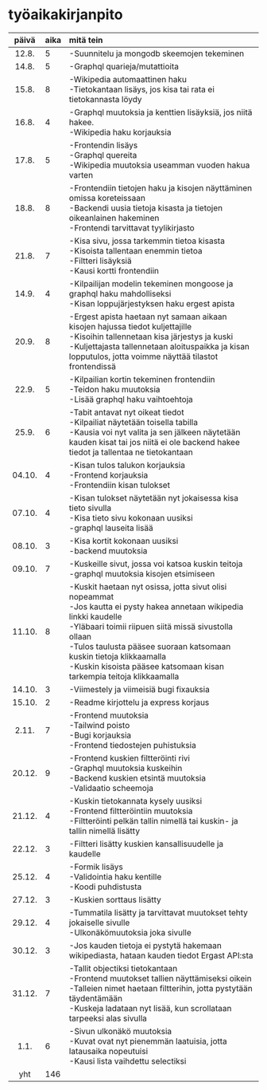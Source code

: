 # työaikakirjanpito

| päivä | aika | mitä tein  |
| :----:|:-----| :-----|
| 12.8. | 5    | -Suunnitelu ja mongodb skeemojen tekeminen |
| 14.8. | 5    | -Graphql quarieja/mutattioita  |
| 15.8. | 8    | -Wikipedia automaattinen haku<br/>-Tietokantaan lisäys, jos kisa tai rata ei tietokannasta löydy|
| 16.8. | 4    | -Graphql muutoksia ja kenttien lisäyksiä, jos niitä hakee.<br/>-Wikipedia haku korjauksia|
| 17.8. | 5    | -Frontendin lisäys<br/>-Graphql quereita<br/>-Wikipedia muutoksia useamman vuoden hakua varten|
| 18.8. | 8    | -Frontendiin tietojen haku ja kisojen näyttäminen omissa koreteissaan<br/>-Backendi uusia tietoja kisasta ja tietojen oikeanlainen hakeminen<br/>-Frontendi tarvittavat tyylikirjasto|
| 21.8. | 7    | -Kisa sivu, jossa tarkemmin tietoa kisasta<br/>-Kisoista tallentaan enemmin tietoa<br/>-Filtteri lisäyksiä<br/>-Kausi kortti frontendiin|
| 14.9. | 4    | -Kilpailijan modelin tekeminen mongoose ja graphql haku mahdolliseksi<br/>-Kisan loppujärjestyksen haku ergest apista <br/>|
| 20.9. | 8    | -Ergest apista haetaan nyt samaan aikaan kisojen hajussa tiedot kuljettajille<br/>-Kisoihin tallennetaan kisa järjestys ja kuski <br/>-Kuljettajasta tallennetaan aloituspaikka ja kisan lopputulos, jotta voimme näyttää tilastot frontendissä <br/>|
| 22.9. | 5    | -Kilpailian kortin tekeminen frontendiin<br/>-Teidon haku muutoksia<br/>-Lisää graphql haku vaihtoehtoja <br/>|
| 25.9. | 6    | -Tabit antavat nyt oikeat tiedot<br/>-Kilpailiat näytetään toisella tabilla<br/>-Kausia voi nyt valita ja sen jälkeen näytetään kauden kisat tai jos niitä ei ole backend hakee tiedot ja tallentaa ne tietokantaan <br/>|
| 04.10. | 4    | -Kisan tulos talukon korjauksia <br/>-Frontend korjauksia <br/> -Frontendiin kisan tulokset|
| 07.10. | 4    | -Kisan tulokset näytetään nyt jokaisessa kisa tieto sivulla <br/>-Kisa tieto sivu kokonaan uusiksi <br/> -graphql lauseita lisää|
| 08.10. | 3    | -Kisa kortit kokonaan uusiksi <br/>-backend muutoksia |
| 09.10. | 7    | -Kuskeille sivut, jossa voi katsoa kuskin teitoja <br/>-graphql muutoksia kisojen etsimiseen|
| 11.10. | 8    | -Kuskit haetaan nyt osissa, jotta sivut olisi nopeammat <br/>-Jos kautta ei pysty hakea annetaan wikipedia linkki kaudelle <br/>-Yläbaari toimii riipuen siitä missä sivustolla ollaan <br/>-Tulos taulusta pääsee suoraan katsomaan kuskin tietoja klikkaamalla <br/>-Kuskin kisoista pääsee katsomaan kisan tarkempia teitoja klikkaamalla |
| 14.10. | 3    | -Viimestely ja viimeisiä bugi fixauksia |
| 15.10. | 2    | -Readme kirjottelu ja express korjaus |
| 2.11. | 7    | -Frontend muutoksia<br/> -Tailwind poisto <br/> -Bugi korjauksia <br/> -Frontend tiedostejen puhistuksia|
| 20.12. | 9    | -Frontend kuskien filtteröinti rivi<br/> -Graphql muutoksia kuskeihin <br/> -Backend kuskien etsintä muutoksia <br/> -Validaatio scheemoja|
| 21.12. | 4    | -Kuskin tietokannata kysely uusiksi<br/> -Frontend filtteröintiin muutoksia <br/> -Filtteröinti pelkän tallin nimellä tai kuskin- ja tallin nimellä lisätty  |
| 22.12. | 3    | -Filtteri lisätty kuskien kansallisuudelle ja kaudelle<br/>  |
| 25.12. | 4    | -Formik lisäys <br/>-Validointia haku kentille <br/>-Koodi puhdistusta <br/>  |
| 27.12. | 3    | -Kuskien sorttaus lisätty |
| 29.12. | 4    | -Tummatila lisätty ja tarvittavat muutokset tehty jokaiselle sivulle <br/> -Ulkonäkömuutoksia joka sivulle  |
| 30.12. | 3    | -Jos kauden tietoja ei pystytä hakemaan wikipediasta, hataan kauden tiedot Ergast API:sta|
| 31.12. | 7    | -Tallit objectiksi tietokantaan <br/> -Frontend muutokset tallien näyttämiseksi oikein <br/> -Talleien nimet haetaan filtterihin, jotta pystytään täydentämään <br/> -Kuskeja ladataan nyt lisää, kun scrollataan tarpeeksi alas sivulla|
| 1.1. | 6    | -Sivun ulkonäkö muutoksia <br/> -Kuvat ovat nyt pienemmän laatuisia, jotta latausaika nopeutuisi <br/> -Kausi lista vaihdettu selectiksi <br/> |
| yht   | 146   | | 